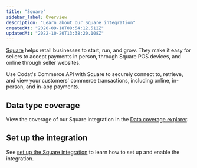 ```yaml
---
title: "Square"
sidebar_label: Overview
description: "Learn about our Square integration"
createdAt: "2020-09-18T08:54:12.512Z"
updatedAt: "2022-10-20T13:38:20.108Z"
---
```


[Square](https://squareup.com/) helps retail businesses to start, run, and grow. They make it easy for sellers
to accept payments in person, through Square POS devices, and online through seller
websites.

Use Codat's Commerce API with Square to securely connect to, retrieve, and view your customers' commerce transactions, including online, in-person, and in-app payments.

## Data type coverage

View the coverage of our Square integration in the <a className="external" href="https://knowledge.codat.io/supported-features/commerce?view=tab-by-integration&integrationKey=zsth" target="_blank">Data coverage explorer</a>.

## Set up the integration

See [set up the Square integration](/integrations/commerce/square/commerce-square-setup) to learn how to set up and enable the integration.

